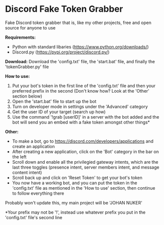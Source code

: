 # Discord Fake Token Grabber
Fake Discord token grabber that is, like my other projects, free and open source for anyone to use

**Requirements:**
* Python with standard libaries (https://www.python.org/downloads/)
* Discord.py (https://pypi.org/project/discord.py/)

**Download:**
Download the 'config.txt' file, the 'start.bat' file, and finally the 'tokenGrabber.py' file

**How to use:**
1. Put your bot's token in the first line of the 'config.txt' file and then your preferred prefix in the second (Don't know how? Look at the 'Other' section below)
2. Open the 'start.bat' file to start up the bot
3. Turn on developer mode in settings under the 'Advanced' category
4. Get the user ID of your target (search up how)
5. Use the command '!grab [userID]' in a server with the bot added and the bot will send you an embed with a fake token amongst other things* 

**Other:**
* To make a bot, go to https://discord.com/developers/applications and create an application
* After creating a new application, click on the 'Bot' category in the bar on the left
* Scroll down and enable all the privilegied gateway intents, which are the last three toggles (presence intent, server members intent, and message content intent)
* Scroll back up and click on 'Reset Token' to get your bot's token
* You now have a working bot, and you can put the token in the 'config.txt' file as mentioned in the 'How to use' section, then continue to follow everything there   <br />
   
Probably won't update this, my main project will be 'JOHAN NUKER' <br />

*Your prefix may not be '!', instead use whatever prefix you put in the 'config.txt' file's second line
